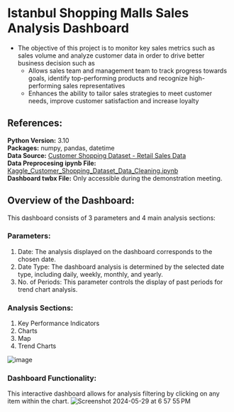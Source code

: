 # Istanbul Shopping Malls Sales Analysis Dashboard
- The objective of this project is to monitor key sales metrics such as sales volume and analyze customer data in order to drive better business decision such as
  - Allows sales team and management team to track progress towards goals, identify top-performing products and recognize high-performing sales representatives
  - Enhances the ability to tailor sales strategies to meet customer needs, improve customer satisfaction and increase loyalty

## References:
**Python Version:** 3.10 <br />
**Packages:** numpy, pandas, datetime <br />
**Data Source:** [Customer Shopping Dataset - Retail Sales Data](https://www.kaggle.com/datasets/mehmettahiraslan/customer-shopping-dataset) <br />
**Data Preprocesing ipynb File:** [Kaggle_Customer_Shopping_Dataset_Data_Cleaning.ipynb](https://github.com/rnlow22/shopping_mall_sales_dashboard/blob/main/Kaggle_Customer_Shopping_Dataset_Data_Cleaning.ipynb) <br />
**Dashboard twbx File:** Only accessible during the demonstration meeting.

## Overview of the Dashboard:
This dashboard consists of 3 parameters and 4 main analysis sections:
### Parameters:
1. Date: The analysis displayed on the dashboard corresponds to the chosen date.
2. Date Type: The dashboard analysis is determined by the selected date type, including daily, weekly, monthly, and yearly.
3. No. of Periods: This parameter controls the display of past periods for trend chart analysis.

### Analysis Sections:
1. Key Performance Indicators
2. Charts
3. Map
4. Trend Charts

![image](https://github.com/rnlow22/shopping_mall_sales_dashboard/assets/30455582/10938d84-4019-47a1-8a45-0f4b771f723b)

### Dashboard Functionality:
This interactive dashboard allows for analysis filtering by clicking on any item within the chart.
![Screenshot 2024-05-29 at 6 57 55 PM](https://github.com/rnlow22/shopping_mall_sales_dashboard/assets/30455582/37758361-d0a3-44c3-9e1a-32e50d6e87f1)
